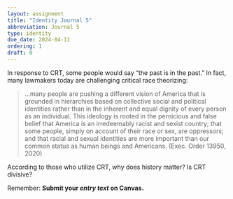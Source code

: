 ```yaml
---
layout: assignment
title: "Identity Journal 5"
abbreviation: Journal 5
type: identity
due_date: 2024-04-11
ordering: 1
draft: 0
---
```


In response to CRT, some people would say “the past is in the past.” In fact, many lawmakers today are challenging critical race theorizing:

> …many people are pushing a different vision of America that is grounded in hierarchies based on collective social and political identities rather than in the inherent and equal dignity of every person as an individual. This ideology is rooted in the pernicious and false belief that America is an irredeemably racist and sexist country; that some people, simply on account of their race or sex, are oppressors; and that racial and sexual identities are more important than our common status as human beings and Americans. (Exec. Order 13950, 2020)

According to those who utilize CRT, why does history matter? Is CRT divisive?

Remember: **Submit your *entry text* on Canvas.**
